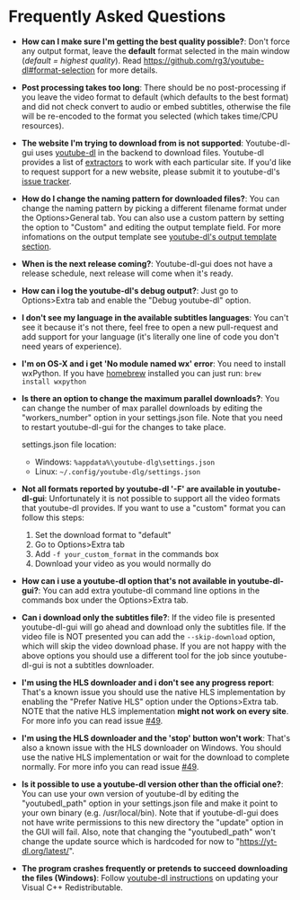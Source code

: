 # Frequently Asked Questions

* **How can I make sure I'm getting the best quality possible?**:
Don't force any output format, leave the **default** format selected in the main window (*default = highest quality*).
Read https://github.com/rg3/youtube-dl#format-selection for more details.

* **Post processing takes too long**:
There should be no post-processing if you leave the video format to default (which defaults to the best format) and did not check convert to audio or embed subtitles, otherwise the file will be re-encoded to the format you selected (which takes time/CPU resources).

* **The website I'm trying to download from is not supported**:
Youtube-dl-gui uses [youtube-dl](https://github.com/rg3/youtube-dl) in the backend to download files. Youtube-dl provides a list of [extractors](https://github.com/rg3/youtube-dl/tree/master/youtube_dl/extractor) to work with each particular site. If you'd like to request support for a new website, please submit it to youtube-dl's [issue tracker](https://github.com/rg3/youtube-dl/issues).

* **How do I change the naming pattern for downloaded files?**:
You can change the naming pattern by picking a different filename format under the Options>General tab. You can also use a custom pattern by setting the option to "Custom" and editing the output template field. For more infomations on the output template see [youtube-dl's output template section](https://github.com/rg3/youtube-dl/blob/master/README.md#output-template).

* **When is the next release coming?**:
Youtube-dl-gui does not have a release schedule, next release will come when it's ready.

* **How can i log the youtube-dl's debug output?**:
Just go to Options>Extra tab and enable the "Debug youtube-dl" option.

* **I don't see my language in the available subtitles languages**:
You can't see it because it's not there, feel free to open a new pull-request and add support for your language (it's literally one line of code you don't need years of experience).

* **I'm on OS-X and i get 'No module named wx' error**:
You need to install wxPython. If you have [homebrew](https://brew.sh/) installed you can just run: `brew install wxpython`

* **Is there an option to change the maximum parallel downloads?**:
You can change the number of max parallel downloads by editing the "workers_number" option in your settings.json file. Note that you need to restart youtube-dl-gui for the changes to take place.

  settings.json file location:
  * Windows: `%appdata%\youtube-dlg\settings.json`
  * Linux: `~/.config/youtube-dlg/settings.json`

* **Not all formats reported by youtube-dl '-F' are available in youtube-dl-gui**:
Unfortunately it is not possible to support all the video formats that youtube-dl provides. If you want to use a "custom"
format you can follow this steps:

  1. Set the download format to "default"
  2. Go to Options>Extra tab
  3. Add `-f your_custom_format` in the commands box
  4. Download your video as you would normally do

* **How can i use a youtube-dl option that's not available in youtube-dl-gui?**:
You can add extra youtube-dl command line options in the commands box under the Options>Extra tab.

* **Can i download only the subtitles file?**:
If the video file is presented youtube-dl-gui will go ahead and download only the subtitles file. If the video file is NOT presented you can add the `--skip-download` option, which will skip the video download phase. If you are not happy with the above options you should use a different tool for the job since youtube-dl-gui is not a subtitles downloader.

* **I'm using the HLS downloader and i don't see any progress report**:
That's a known issue you should use the native HLS implementation by enabling the "Prefer Native HLS" option under the Options>Extra tab. NOTE that the native HLS implementation **might not work on every site**. For more info you can read issue [#49](https://github.com/MrS0m30n3/youtube-dl-gui/issues/49).

* **I'm using the HLS downloader and the 'stop' button won't work**:
That's also a known issue with the HLS downloader on Windows. You should use the native HLS implementation or wait for the download to complete normally. For more info you can read issue [#49](https://github.com/MrS0m30n3/youtube-dl-gui/issues/49).

* **Is it possible to use a youtube-dl version other than the official one?**:
You can use your own version of youtube-dl by editing the "youtubedl_path" option in your settings.json file and make it point to your own binary (e.g. /usr/local/bin). Note that if youtube-dl-gui does not have write permissions to this new directory the "update" option in the GUI will fail. Also, note that changing the "youtubedl_path" won't change the update source which is hardcoded for now to "https://yt-dl.org/latest/".

* **The program crashes frequently or pretends to succeed downloading the files (Windows)**:
Follow [youtube-dl instructions](https://github.com/rg3/youtube-dl#the-exe-throws-an-error-due-to-missing-msvcr100dll) on updating your Visual C++ Redistributable.
